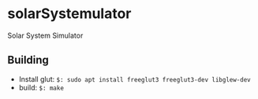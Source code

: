 # solarSystemulator
Solar System Simulator

## Building
* Install glut: `$: sudo apt install freeglut3 freeglut3-dev libglew-dev`
* build: `$: make`
